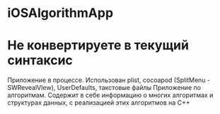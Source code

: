 # iOSAlgorithmApp
# Не конвертируете в текущий синтаксис
Приложение в процессе. Использован plist, cocoapod (SplitMenu - SWRevealVIew), UserDefaults, такстовые файлы
Приложение по алгоритмам. Содержит в себе информацию о многих алгоритмах и структурах данных, с реализацией этих алгоритмов на C++
